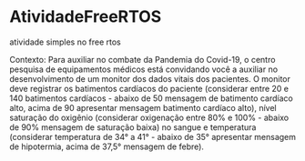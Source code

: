 # AtividadeFreeRTOS
atividade simples no free rtos

Contexto: Para auxiliar no combate da Pandemia do Covid-19, o centro pesquisa de equipamentos médicos está convidando você a auxiliar no desenvolvimento de um monitor dos dados vitais dos pacientes. O monitor deve registrar os batimentos cardíacos do paciente (considerar entre 20 e 140 batimentos cardíacos - abaixo de 50 mensagem de batimento cardíaco alto, acima de 90 apresentar mensagem batimento cardíaco alto), nível saturação do oxigênio (considerar oxigenação entre 80% e 100% - abaixo de 90% mensagem de saturação baixa) no sangue e temperatura (considerar temperatura de 34° a 41° - abaixo de 35° apresentar mensagem de hipotermia, acima de 37,5° mensagem de febre). 
